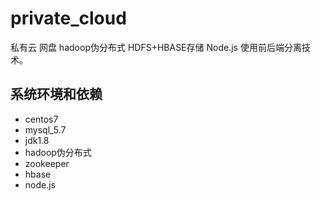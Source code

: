 # private_cloud
私有云 网盘 hadoop伪分布式 HDFS+HBASE存储 Node.js 使用前后端分离技术。

## 系统环境和依赖
* centos7
* mysql_5.7
* jdk1.8
* hadoop伪分布式
* zookeeper
* hbase
* node.js
